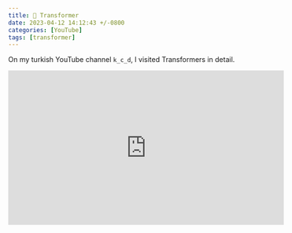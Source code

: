 ```yaml
---
title: 🎥 Transformer
date: 2023-04-12 14:12:43 +/-0800
categories: [YouTube]
tags: [transformer]
---
```


On my turkish YouTube channel `k_c_d`, I visited Transformers in detail.

<p align="normal">
    <iframe width="560" height="315" src="https://www.youtube.com/embed/-ec_vIcrJ_0" title="YouTube video player" frameborder="0" allowfullscreen></iframe>
</p>

